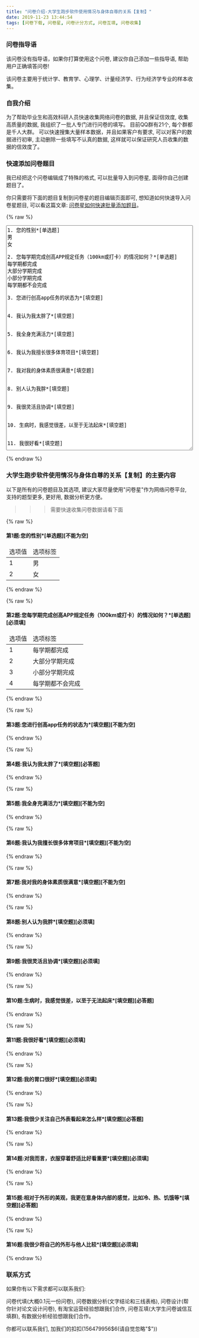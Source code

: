 ```yaml
---
title: "问卷介绍-大学生跑步软件使用情况与身体自尊的关系【复制】"
date: 2019-11-23 13:44:54
tags: [问卷下载, 问卷星, 问卷计分方式, 问卷互填, 问卷收集]
---
```


### 问卷指导语

该问卷没有指导语，如果你打算使用这个问卷, 建议你自己添加一些指导语, 帮助用户正确填答问卷!

该问卷主要用于统计学、教育学、心理学、计量经济学、行为经济学专业的样本收集。

<!-- more -->


### 自我介绍

为了帮助毕业生和高效科研人员快速收集网络问卷的数据, 并且保证信效度, 收集高质量的数据, 我组织了一批人专门进行问卷的填写。
目前QQ群有21个, 每个群都是千人大群。 可以快速搜集大量样本数据，并且如果客户有要求, 可以对客户的数据进行初审, 
主动删除一些填写不认真的数据, 这样就可以保证研究人员收集的数据的信效度了。



### 快速添加问卷题目

我已经把这个问卷编辑成了特殊的格式, 可以批量导入到问卷星, 面得你自己创建题目了。

你只需要将下面的题目复制到问卷星的题目编辑页面即可, 想知道如何快速导入问卷星题目, 可以看这篇文章: [问卷星如何快速批量添加题目](https://mlln.cn/2019/06/01/%E9%97%AE%E5%8D%B7%E6%98%9F%E5%A6%82%E4%BD%95%E5%BF%AB%E9%80%9F%E6%B7%BB%E5%8A%A0%E6%89%B9%E9%87%8F%E9%A2%98%E7%9B%AE/index.html)。

{% raw %}
<textarea rows="40" style="width: 100%;">1. 您的性别*[单选题]
男
女

2. 您每学期完成创高APP规定任务（100km或打卡）的情况如何？*[单选题]
每学期都完成
大部分学期完成
小部分学期完成
每学期都不会完成

3. 您进行创高app任务的状态为*[填空题]


4. 我认为我太胖了*[填空题]


5. 我全身充满活力*[填空题]


6. 我认为我擅长很多体育项目*[填空题]


7. 我对我的身体素质很满意*[填空题]


8. 别人认为我胖*[填空题]


9. 我很灵活且协调*[填空题]


10. 生病时，我感觉很差，以至于无法起床*[填空题]


11. 我很好看*[填空题]


12. 我的胃口很好*[填空题]


13. 我很少关注自己外表看起来怎么样*[填空题]


14. 对我而言，衣服穿着舒适比好看重要*[填空题]


15. 相对于外形的美观，我更在意身体内部的感觉，比如冷、热、饥饿等*[填空题]


16. 我很少将自己的外形与他人比较*[填空题]
</textarea>
{% endraw %}

### 大学生跑步软件使用情况与身体自尊的关系【复制】的主要内容

以下是所有的问卷题目及其选项, 建议大家尽量使用"问卷星"作为网络问卷平台, 支持的题型更多, 更好用, 数据分析更方便。

>>> 需要快速收集问卷数据请看下面


{% raw %}
<div class="qitem">
<h4>第1题:您的性别*[单选题][不能为空]</h4>

<table class="table">
<thead>
<tr><td>选项值</td><td>选项标签</td></tr>
</thead>
<tbody>
<tr><td>1</td><td>男</td></tr>
<tr><td>2</td><td>女</td></tr>
</tbody>
</table>

</div>
{% endraw %}


{% raw %}
<div class="qitem">
<h4>第2题:您每学期完成创高APP规定任务（100km或打卡）的情况如何？*[单选题][必须填]</h4>

<table class="table">
<thead>
<tr><td>选项值</td><td>选项标签</td></tr>
</thead>
<tbody>
<tr><td>1</td><td>每学期都完成</td></tr>
<tr><td>2</td><td>大部分学期完成</td></tr>
<tr><td>3</td><td>小部分学期完成</td></tr>
<tr><td>4</td><td>每学期都不会完成</td></tr>
</tbody>
</table>

</div>
{% endraw %}


{% raw %}
<div class="qitem">
<h4>第3题:您进行创高app任务的状态为*[填空题][不能为空]</h4>

</div>
{% endraw %}


{% raw %}
<div class="qitem">
<h4>第4题:我认为我太胖了*[填空题][必答题]</h4>

</div>
{% endraw %}


{% raw %}
<div class="qitem">
<h4>第5题:我全身充满活力*[填空题][不能为空]</h4>

</div>
{% endraw %}


{% raw %}
<div class="qitem">
<h4>第6题:我认为我擅长很多体育项目*[填空题][不能为空]</h4>

</div>
{% endraw %}


{% raw %}
<div class="qitem">
<h4>第7题:我对我的身体素质很满意*[填空题][不能为空]</h4>

</div>
{% endraw %}


{% raw %}
<div class="qitem">
<h4>第8题:别人认为我胖*[填空题][必须填]</h4>

</div>
{% endraw %}


{% raw %}
<div class="qitem">
<h4>第9题:我很灵活且协调*[填空题][必须填]</h4>

</div>
{% endraw %}


{% raw %}
<div class="qitem">
<h4>第10题:生病时，我感觉很差，以至于无法起床*[填空题][必答题]</h4>

</div>
{% endraw %}


{% raw %}
<div class="qitem">
<h4>第11题:我很好看*[填空题][必须填]</h4>

</div>
{% endraw %}


{% raw %}
<div class="qitem">
<h4>第12题:我的胃口很好*[填空题][必须填]</h4>

</div>
{% endraw %}


{% raw %}
<div class="qitem">
<h4>第13题:我很少关注自己外表看起来怎么样*[填空题][必答题]</h4>

</div>
{% endraw %}


{% raw %}
<div class="qitem">
<h4>第14题:对我而言，衣服穿着舒适比好看重要*[填空题][必须填]</h4>

</div>
{% endraw %}


{% raw %}
<div class="qitem">
<h4>第15题:相对于外形的美观，我更在意身体内部的感觉，比如冷、热、饥饿等*[填空题][必答题]</h4>

</div>
{% endraw %}


{% raw %}
<div class="qitem">
<h4>第16题:我很少将自己的外形与他人比较*[填空题][必须填]</h4>

</div>
{% endraw %}



<!-- ---
title: 心理教育医学的问卷免费下载
date: 2019-05-23 08:59:15
tags: [问卷星, 问卷网, 问卷下载, 问卷互填, 问卷设计, 问卷模板, 毕业问卷, 问卷数据分析, 问卷代填, ]
--- -->

### 联系方式
 
如果你有以下需求都可以联系我们:

问卷代填(大概0.1元一份问卷), 问卷数据分析(文字结论和三线表格), 问卷设计(帮你针对论文设计问卷), 有淘宝运营经验想跟我们合作, 问卷互填(大学生问卷诚信互填群), 有数据分析经验想跟我们合作。

你都可以联系我们, 加我们的扣扣(1$5$6$4$7$9$9$5$6$6(请自觉忽略"$"))
